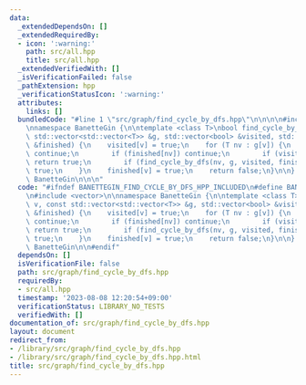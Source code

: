 ```yaml
---
data:
  _extendedDependsOn: []
  _extendedRequiredBy:
  - icon: ':warning:'
    path: src/all.hpp
    title: src/all.hpp
  _extendedVerifiedWith: []
  _isVerificationFailed: false
  _pathExtension: hpp
  _verificationStatusIcon: ':warning:'
  attributes:
    links: []
  bundledCode: "#line 1 \"src/graph/find_cycle_by_dfs.hpp\"\n\n\n\n#include <vector>\n\
    \nnamespace BanetteGin {\n\ntemplate <class T>\nbool find_cycle_by_dfs(T v, const\
    \ std::vector<std::vector<T>> &g, std::vector<bool> &visited, std::vector<bool>\
    \ &finished) {\n    visited[v] = true;\n    for (T nv : g[v]) {\n        if (visited[nv])\
    \ continue;\n        if (finished[nv]) continue;\n        if (visited[nv] && !finished[nv])\
    \ return true;\n        if (find_cycle_by_dfs(nv, g, visited, finished)) return\
    \ true;\n    }\n    finished[v] = true;\n    return false;\n}\n\n}  // namespace\
    \ BanetteGin\n\n\n"
  code: "#ifndef BANETTEGIN_FIND_CYCLE_BY_DFS_HPP_INCLUDED\n#define BANETTEGIN_FIND_CYCLE_BY_DFS_HPP_INCLUDED\n\
    \n#include <vector>\n\nnamespace BanetteGin {\n\ntemplate <class T>\nbool find_cycle_by_dfs(T\
    \ v, const std::vector<std::vector<T>> &g, std::vector<bool> &visited, std::vector<bool>\
    \ &finished) {\n    visited[v] = true;\n    for (T nv : g[v]) {\n        if (visited[nv])\
    \ continue;\n        if (finished[nv]) continue;\n        if (visited[nv] && !finished[nv])\
    \ return true;\n        if (find_cycle_by_dfs(nv, g, visited, finished)) return\
    \ true;\n    }\n    finished[v] = true;\n    return false;\n}\n\n}  // namespace\
    \ BanetteGin\n\n#endif"
  dependsOn: []
  isVerificationFile: false
  path: src/graph/find_cycle_by_dfs.hpp
  requiredBy:
  - src/all.hpp
  timestamp: '2023-08-08 12:20:54+09:00'
  verificationStatus: LIBRARY_NO_TESTS
  verifiedWith: []
documentation_of: src/graph/find_cycle_by_dfs.hpp
layout: document
redirect_from:
- /library/src/graph/find_cycle_by_dfs.hpp
- /library/src/graph/find_cycle_by_dfs.hpp.html
title: src/graph/find_cycle_by_dfs.hpp
---
```

